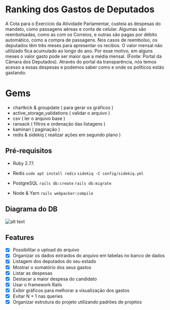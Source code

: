 # Ranking dos Gastos de Deputados

A Cota para o Exercício da Atividade Parlamentar, custeia as despesas do mandato, como passagens aéreas e conta de celular. Algumas são reembolsadas, como as com os Correios, e outras são pagas por débito automático, como a compra de passagens. Nos casos de reembolso, os deputados têm três meses para apresentar os recibos. O valor mensal não utilizado fica acumulado ao longo do ano. Por esse motivo, em alguns meses o valor gasto pode ser maior que a média mensal. (Fonte: Portal da Câmara dos Deputados). Através do portal da transparência, nós temos acesso a essas despesas e podemos saber como e onde os políticos estão gastando.

# Gems

- chartkick & groupdate ( para gerar os gráficos )
- active_storage_validations ( validar o arquivo )
- csv ( ler o arquivo base )
- ransack ( filtros e ordenação das listagens )
- kaminari ( paginação )
- redis & sidekiq ( realizar ações em segundo plano )


## Pré-requisitos

- Ruby 2.7.1
- Redis
`sudo apt install redis`
`sidekiq -C config/sidekiq.yml`

- PostgreSQL
`rails db:create`
`rails db:migrate`

- Node & Yarn
`rails webpacker:compile`

## Diagrama do DB

![alt text](https://github.com/daniellvieira/desafio-backend/tree/main/public/diagram1.png?raw=true)


## Features
- [x] Possibilitar o upload do arquivo
- [x] Organizar os dados extraidos do arquivo em tabelas no banco de dados
- [x] Listagem dos deputados do seu estado
- [x] Mostrar o somatório dos seus gastos
- [x] Listar as despesas
- [x] Destacar a maior despesa do candidato
- [x] Usar o framework Rails
- [x] Exibir gráficos para melhorar a visualização dos gastos
- [x] Evitar N + 1 nas queries
- [x] Organizar estrutura do projeto utilizando padrões de projetos